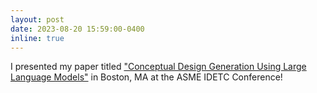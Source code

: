 ```yaml
---
layout: post
date: 2023-08-20 15:59:00-0400
inline: true
---
```


I presented my paper titled ["Conceptual Design Generation Using Large Language Models"](https://codesign.berkeley.edu/papers/ma-llmconceptgen-IDETC/) in Boston, MA at the ASME IDETC Conference!
